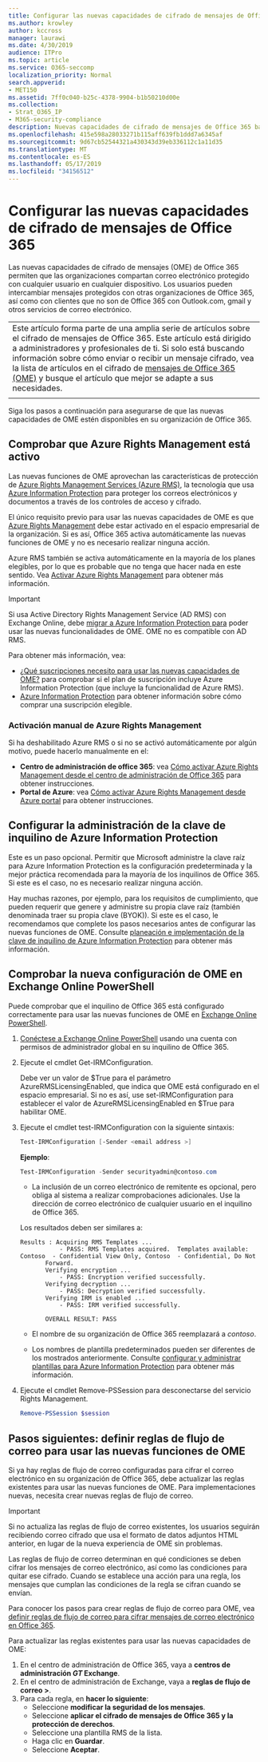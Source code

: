 ```yaml
---
title: Configurar las nuevas capacidades de cifrado de mensajes de Office 365
ms.author: krowley
author: kccross
manager: laurawi
ms.date: 4/30/2019
audience: ITPro
ms.topic: article
ms.service: O365-seccomp
localization_priority: Normal
search.appverid:
- MET150
ms.assetid: 7ff0c040-b25c-4378-9904-b1b50210d00e
ms.collection:
- Strat_O365_IP
- M365-security-compliance
description: Nuevas capacidades de cifrado de mensajes de Office 365 basadas en Azure Information Protection, su organización puede usar la comunicación de correo electrónico protegida con personas de dentro y fuera de la organización. Las nuevas capacidades de OME funcionan con otras organizaciones de Office 365, Outlook.com, gmail y otros servicios de correo electrónico.
ms.openlocfilehash: 415e598a28033271b115aff639fb1ddd7a6345af
ms.sourcegitcommit: 9d67cb52544321a430343d39eb336112c1a11d35
ms.translationtype: MT
ms.contentlocale: es-ES
ms.lasthandoff: 05/17/2019
ms.locfileid: "34156512"
---
```

# <a name="set-up-new-office-365-message-encryption-capabilities"></a>Configurar las nuevas capacidades de cifrado de mensajes de Office 365

Las nuevas capacidades de cifrado de mensajes (OME) de Office 365 permiten que las organizaciones compartan correo electrónico protegido con cualquier usuario en cualquier dispositivo. Los usuarios pueden intercambiar mensajes protegidos con otras organizaciones de Office 365, así como con clientes que no son de Office 365 con Outlook.com, gmail y otros servicios de correo electrónico.

||
|:-----|
|Este artículo forma parte de una amplia serie de artículos sobre el cifrado de mensajes de Office 365. Este artículo está dirigido a administradores y profesionales de ti. Si solo está buscando información sobre cómo enviar o recibir un mensaje cifrado, vea la lista de artículos en el cifrado de [mensajes de Office 365 (OME)](ome.md) y busque el artículo que mejor se adapte a sus necesidades. |
||

Siga los pasos a continuación para asegurarse de que las nuevas capacidades de OME estén disponibles en su organización de Office 365.

## <a name="verify-that-azure-rights-management-is-active"></a>Comprobar que Azure Rights Management está activo

Las nuevas funciones de OME aprovechan las características de protección de [Azure Rights Management Services (Azure RMS)](https://docs.microsoft.com/en-us/azure/information-protection/what-is-information-protection), la tecnología que usa [Azure Information Protection](https://docs.microsoft.com/en-us/azure/information-protection/what-is-azure-rms) para proteger los correos electrónicos y documentos a través de los controles de acceso y cifrado.

El único requisito previo para usar las nuevas capacidades de OME es que [Azure Rights Management](https://docs.microsoft.com/en-us/azure/information-protection/what-is-azure-rms) debe estar activado en el espacio empresarial de la organización. Si es así, Office 365 activa automáticamente las nuevas funciones de OME y no es necesario realizar ninguna acción.

Azure RMS también se activa automáticamente en la mayoría de los planes elegibles, por lo que es probable que no tenga que hacer nada en este sentido. Vea [Activar Azure Rights Management](https://docs.microsoft.com/en-gb/azure/information-protection/activate-service) para obtener más información.

>[!IMPORTANT]
>Si usa Active Directory Rights Management Service (AD RMS) con Exchange Online, debe [migrar a Azure Information Protection para](https://docs.microsoft.com/en-us/azure/information-protection/migrate-from-ad-rms-to-azure-rms) poder usar las nuevas funcionalidades de OME. OME no es compatible con AD RMS.  

Para obtener más información, vea:

- [¿Qué suscripciones necesito para usar las nuevas capacidades de OME?](ome-faq.md#what-subscriptions-do-i-need-to-use-the-new-ome-capabilities) para comprobar si el plan de suscripción incluye Azure Information Protection (que incluye la funcionalidad de Azure RMS).
- [Azure Information Protection](https://azure.microsoft.com/en-us/services/information-protection/) para obtener información sobre cómo comprar una suscripción elegible.  

### <a name="manually-activating-azure-rights-management"></a>Activación manual de Azure Rights Management

Si ha deshabilitado Azure RMS o si no se activó automáticamente por algún motivo, puede hacerlo manualmente en el:

- **Centro de administración de office 365**: vea [Cómo activar Azure Rights Management desde el centro de administración de Office 365](https://docs.microsoft.com/en-us/azure/information-protection/activate-office365) para obtener instrucciones.
- **Portal de Azure**: vea [Cómo activar Azure Rights Management desde Azure portal](https://docs.microsoft.com/en-gb/azure/information-protection/activate-azure) para obtener instrucciones.

## <a name="configure-management-of-your-azure-information-protection-tenant-key"></a>Configurar la administración de la clave de inquilino de Azure Information Protection

Este es un paso opcional. Permitir que Microsoft administre la clave raíz para Azure Information Protection es la configuración predeterminada y la mejor práctica recomendada para la mayoría de los inquilinos de Office 365. Si este es el caso, no es necesario realizar ninguna acción.

Hay muchas razones, por ejemplo, para los requisitos de cumplimiento, que pueden requerir que genere y administre su propia clave raíz (también denominada traer su propia clave (BYOK)). Si este es el caso, le recomendamos que complete los pasos necesarios antes de configurar las nuevas funciones de OME. Consulte [planeación e implementación de la clave de inquilino de Azure Information Protection](https://docs.microsoft.com/information-protection/plan-design/plan-implement-tenant-key) para obtener más información.

## <a name="verify-new-ome-configuration-in-exchange-online-powershell"></a>Comprobar la nueva configuración de OME en Exchange Online PowerShell

Puede comprobar que el inquilino de Office 365 está configurado correctamente para usar las nuevas funciones de OME en [Exchange Online PowerShell](https://docs.microsoft.com/en-us/powershell/exchange/exchange-online/exchange-online-powershell?view=exchange-ps).
  
1. [Conéctese a Exchange Online PowerShell](https://docs.microsoft.com/en-us/powershell/exchange/exchange-online/connect-to-exchange-online-powershell/connect-to-exchange-online-powershell) usando una cuenta con permisos de administrador global en su inquilino de Office 365.

2. Ejecute el cmdlet Get-IRMConfiguration.

     Debe ver un valor de $True para el parámetro AzureRMSLicensingEnabled, que indica que OME está configurado en el espacio empresarial. Si no es así, use set-IRMConfiguration para establecer el valor de AzureRMSLicensingEnabled en $True para habilitar OME.

3. Ejecute el cmdlet test-IRMConfiguration con la siguiente sintaxis:

     ```powershell
     Test-IRMConfiguration [-Sender <email address >]
     ```  

   **Ejemplo**:

     ```powershell
     Test-IRMConfiguration -Sender securityadmin@contoso.com
     ```

     - La inclusión de un correo electrónico de remitente es opcional, pero obliga al sistema a realizar comprobaciones adicionales. Use la dirección de correo electrónico de cualquier usuario en el inquilino de Office 365.

     Los resultados deben ser similares a:

     ```text
    Results : Acquiring RMS Templates ...
                - PASS: RMS Templates acquired.  Templates available: Contoso  - Confidential View Only, Contoso  - Confidential, Do Not
            Forward.
            Verifying encryption ...
                - PASS: Encryption verified successfully.
            Verifying decryption ...
                - PASS: Decryption verified successfully.
            Verifying IRM is enabled ...
                - PASS: IRM verified successfully.

            OVERALL RESULT: PASS
    ```

   - El nombre de su organización de Office 365 reemplazará a *contoso*.

   - Los nombres de plantilla predeterminados pueden ser diferentes de los mostrados anteriormente. Consulte [configurar y administrar plantillas para Azure Information Protection](https://docs.microsoft.com/en-us/azure/information-protection/configure-policy-templates) para obtener más información.

4. Ejecute el cmdlet Remove-PSSession para desconectarse del servicio Rights Management.

     ```powershell
     Remove-PSSession $session
     ```

## <a name="next-steps-define-mail-flow-rules-to-use-new-ome-capabilities"></a>Pasos siguientes: definir reglas de flujo de correo para usar las nuevas funciones de OME

Si ya hay reglas de flujo de correo configuradas para cifrar el correo electrónico en su organización de Office 365, debe actualizar las reglas existentes para usar las nuevas funciones de OME. Para implementaciones nuevas, necesita crear nuevas reglas de flujo de correo.

>[!IMPORTANT]
>Si no actualiza las reglas de flujo de correo existentes, los usuarios seguirán recibiendo correo cifrado que usa el formato de datos adjuntos HTML anterior, en lugar de la nueva experiencia de OME sin problemas.

Las reglas de flujo de correo determinan en qué condiciones se deben cifrar los mensajes de correo electrónico, así como las condiciones para quitar ese cifrado. Cuando se establece una acción para una regla, los mensajes que cumplan las condiciones de la regla se cifran cuando se envían.
  
Para conocer los pasos para crear reglas de flujo de correo para OME, vea [definir reglas de flujo de correo para cifrar mensajes de correo electrónico en Office 365](define-mail-flow-rules-to-encrypt-email.md).

Para actualizar las reglas existentes para usar las nuevas capacidades de OME:

1. En el centro de administración de Office 365, vaya a **centros de administración _GT_ Exchange**.
2. En el centro de administración de Exchange, vaya a **reglas de flujo de correo >**.
3. Para cada regla, en **hacer lo siguiente**:
    - Seleccione **modificar la seguridad de los mensajes**.
    - Seleccione **aplicar el cifrado de mensajes de Office 365 y la protección de derechos**.
    - Seleccione una plantilla RMS de la lista.
    - Haga clic en **Guardar**.
    - Seleccione **Aceptar**.
